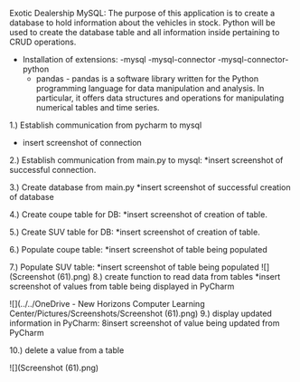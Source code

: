 Exotic Dealership MySQL:
The purpose of this application is to create a database to hold information about the vehicles in stock.
Python will be used to create the database table and all information inside pertaining to CRUD 
operations.
  - Installation of extensions:
    -mysql
    -mysql-connector
    -mysql-connector-python
    - pandas - pandas is a software library written for the Python
    programming language 
    for data manipulation and analysis. In particular, it offers 
    data structures and operations for 
    manipulating numerical tables and time series.
    
1.) Establish communication from pycharm to mysql
* insert screenshot of connection

2.) Establish communication from main.py to mysql: 
*insert screenshot of successful connection. 

3.) Create database from main.py
*insert screenshot of successful creation of database

4.) Create coupe table for DB: 
*insert screenshot of creation of table.

5.) Create SUV table for DB: 
*insert screenshot of creation of table.

6.) Populate coupe table:
*insert screenshot of table being populated 

7.) Populate SUV table:
*insert screenshot of table being populated 
![](Screenshot (61).png)
8.) create function to read data from tables
*insert screenshot of values from table being displayed in PyCharm

![](../../OneDrive - New Horizons Computer Learning Center/Pictures/Screenshots/Screenshot (61).png)
9.) display updated information in PyCharm: 
8insert screenshot of value being updated from PyCharm

10.) delete a value from a table

![](Screenshot (61).png)
